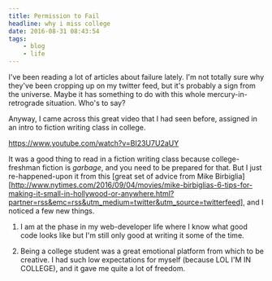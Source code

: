 ```yaml
---
title: Permission to Fail
headline: why i miss college
date: 2016-08-31 08:43:54
tags:
	- blog
	- life
---
```


I've been reading a lot of articles about failure lately. I'm not totally sure why they've been cropping up on my twitter feed, but it's probably a sign from the universe. Maybe it has something to do with this whole mercury-in-retrograde situation. Who's to say?

Anyway, I came across this great video that I had seen before, assigned in an intro to fiction writing class in college.

https://www.youtube.com/watch?v=BI23U7U2aUY

It was a good thing to read in a fiction writing class because college-freshman fiction is *garbage*, and you need to be prepared for that. But I just re-happened-upon it from this [great set of advice from Mike Birbiglia][http://www.nytimes.com/2016/09/04/movies/mike-birbiglias-6-tips-for-making-it-small-in-hollywood-or-anywhere.html?partner=rss&emc=rss&utm_medium=twitter&utm_source=twitterfeed], and I noticed a few new things.

1) I am at the phase in my web-developer life where I know what good code looks like but I'm still only good at writing it some of the time.

2) Being a college student was a great emotional platform from which to be creative. I had such low expectations for myself (because LOL I'M IN COLLEGE), and it gave me quite a lot of freedom. 

